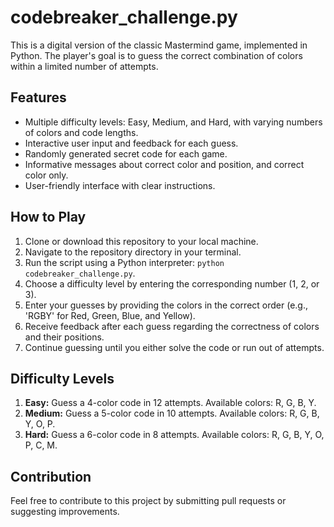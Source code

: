 # codebreaker_challenge.py

This is a digital version of the classic Mastermind game, implemented in Python. The player's goal is to guess the correct combination of colors within a limited number of attempts.

## Features

- Multiple difficulty levels: Easy, Medium, and Hard, with varying numbers of colors and code lengths.
- Interactive user input and feedback for each guess.
- Randomly generated secret code for each game.
- Informative messages about correct color and position, and correct color only.
- User-friendly interface with clear instructions.

## How to Play

1. Clone or download this repository to your local machine.
2. Navigate to the repository directory in your terminal.
3. Run the script using a Python interpreter: `python codebreaker_challenge.py`.
4. Choose a difficulty level by entering the corresponding number (1, 2, or 3).
5. Enter your guesses by providing the colors in the correct order (e.g., 'RGBY' for Red, Green, Blue, and Yellow).
6. Receive feedback after each guess regarding the correctness of colors and their positions.
7. Continue guessing until you either solve the code or run out of attempts.

## Difficulty Levels

1. **Easy:** Guess a 4-color code in 12 attempts. Available colors: R, G, B, Y.
2. **Medium:** Guess a 5-color code in 10 attempts. Available colors: R, G, B, Y, O, P.
3. **Hard:** Guess a 6-color code in 8 attempts. Available colors: R, G, B, Y, O, P, C, M.

## Contribution

Feel free to contribute to this project by submitting pull requests or suggesting improvements.
